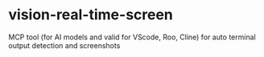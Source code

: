 # vision-real-time-screen
MCP tool (for AI models and valid for VScode, Roo, Cline) for auto terminal output detection and screenshots 
